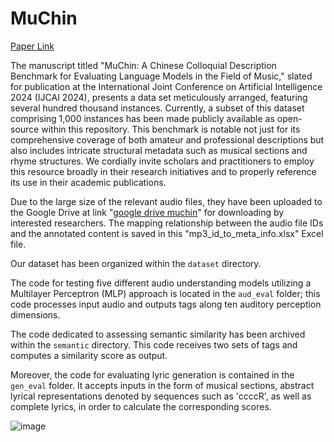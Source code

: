 # MuChin
[Paper Link](https://arxiv.org/abs/2402.09871)  

The manuscript titled "MuChin: A Chinese Colloquial Description Benchmark for Evaluating Language Models in the Field of Music," slated for publication at the International Joint Conference on Artificial Intelligence 2024 (IJCAI 2024), presents a data set meticulously arranged, featuring several hundred thousand instances. Currently, a subset of this dataset comprising 1,000 instances has been made publicly available as open-source within this repository. This benchmark is notable not just for its comprehensive coverage of both amateur and professional descriptions but also includes intricate structural metadata such as musical sections and rhyme structures. We cordially invite scholars and practitioners to employ this resource broadly in their research initiatives and to properly reference its use in their academic publications. 

Due to the large size of the relevant audio files, they have been uploaded to the Google Drive at link "[google drive muchin](https://drive.google.com/drive/folders/1LA-wjkZSCppX3WULJK8Z5jT4pzJYEKzV?usp=drive_link)" for downloading by interested researchers. The mapping relationship between the audio file IDs and the annotated content is saved in this "mp3_id_to_meta_info.xlsx" Excel file.

Our dataset has been organized within the `dataset` directory. 

The code for testing five different audio understanding models utilizing a Multilayer Perceptron (MLP) approach is located in the `aud_eval` folder; this code processes input audio and outputs tags along ten auditory perception dimensions.

The code dedicated to assessing semantic similarity has been archived within the `semantic` directory. This code receives two sets of tags and computes a similarity score as output.

Moreover, the code for evaluating lyric generation is contained in the `gen_eval` folder. It accepts inputs in the form of musical sections, abstract lyrical representations denoted by sequences such as 'ccccR', as well as complete lyrics, in order to calculate the corresponding scores.

![image](https://github.com/CarlWangChina/MuChin/assets/41322045/5dbd4bb4-0923-4304-a275-a33884b8b1d4)

